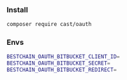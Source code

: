 ### Install

``` bash
composer require cast/oauth
```

### Envs

``` bash
BESTCHAIN_OAUTH_BITBUCKET_CLIENT_ID=
BESTCHAIN_OAUTH_BITBUCKET_SECRET=
BESTCHAIN_OAUTH_BITBUCKET_REDIRECT=
```
